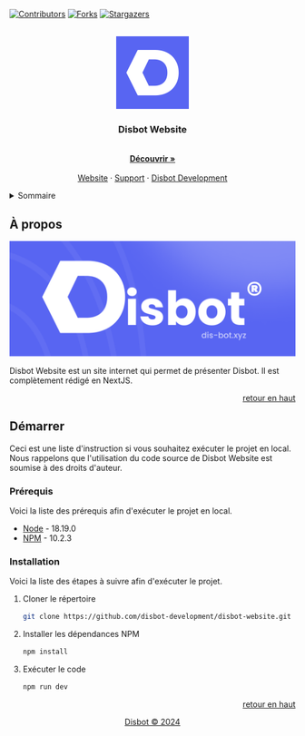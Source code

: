 <a id="readme-top"></a>

[![Contributors][contributors-shield]][contributors-url]
[![Forks][forks-shield]][forks-url]
[![Stargazers][stars-shield]][stars-url]

<br />
<div align="center">
  <a href="https://github.com/disbot-development/disbot-website">
    <img src="./public/imgs/logo.png" alt="Logo" width="128" height="128">
  </a>

  <h3 align="center">Disbot Website</h3>

  <p align="center">
    <br />
    <a href="https://dis-bot.xyz"><strong>Découvrir »</strong></a>
    <br />
    <br />
    <a href="https://dis-bot.xyz">Website</a>
    ·
    <a href="https://discord.gg/YPW3ZNuKW5">Support</a>
    ·
    <a href="https://github.com/disbot-development">Disbot Development</a>
  </p>
</div>

<details>
  <summary>Sommaire</summary>
  <ol>
    <li>
      <a href="#à-propos">À propos</a>
    </li>
    <li>
      <a href="#démarrer">Démarrer</a>
      <ul>
        <li><a href="#prérequis">Prérequis</a></li>
        <li><a href="#installation">Installation</a></li>
      </ul>
    </li>
  </ol>
</details>

## À propos

[![Disbot Website][product-screenshot]](https://dis-bot.xyz)

Disbot Website est un site internet qui permet de présenter Disbot. Il est complètement rédigé en NextJS.

<p align="right"><a href="#readme-top">retour en haut</a></p>

## Démarrer

Ceci est une liste d'instruction si vous souhaitez exécuter le projet en local.
Nous rappelons que l'utilisation du code source de Disbot Website est soumise à des droits d'auteur.

### Prérequis

Voici la liste des prérequis afin d'exécuter le projet en local.
* [Node](https://nodejs.org/en/) - 18.19.0
* [NPM](https://www.npmjs.com/) - 10.2.3

### Installation

Voici la liste des étapes à suivre afin d'exécuter le projet.

1. Cloner le répertoire
   ```sh
   git clone https://github.com/disbot-development/disbot-website.git
   ```
2. Installer les dépendances NPM
   ```sh
   npm install
   ```
3. Exécuter le code
   ```sh
   npm run dev
   ```

<p align="right"><a href="#readme-top">retour en haut</a></p>

<p align="center"><a href="https://github.com/Disbot-Development/disbot-website/blob/main/LICENSE">Disbot ©️ 2024</a></p>

[contributors-shield]: https://img.shields.io/github/contributors/disbot-development/disbot-website.svg?style=for-the-badge
[contributors-url]: https://github.com/disbot-development/disbot/graphs/contributors
[forks-shield]: https://img.shields.io/github/forks/disbot-development/disbot-website.svg?style=for-the-badge
[forks-url]: https://github.com/disbot-development/disbot/network/members
[stars-shield]: https://img.shields.io/github/stars/disbot-development/disbot-website.svg?style=for-the-badge
[stars-url]: https://github.com/disbot-development/disbot-website/stargazers
[product-screenshot]: ./public/imgs/banner.png
